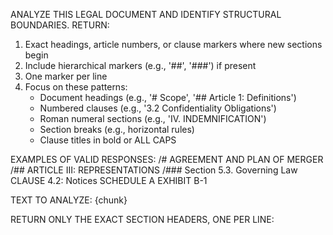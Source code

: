 ANALYZE THIS LEGAL DOCUMENT AND IDENTIFY STRUCTURAL BOUNDARIES. RETURN:
1. Exact headings, article numbers, or clause markers where new sections begin
2. Include hierarchical markers (e.g., '##', '###') if present
3. One marker per line
4. Focus on these patterns:
   - Document headings (e.g., '# Scope', '## Article 1: Definitions')
   - Numbered clauses (e.g., '3.2 Confidentiality Obligations')
   - Roman numeral sections (e.g., 'IV. INDEMNIFICATION')
   - Section breaks (e.g., horizontal rules)
   - Clause titles in bold or ALL CAPS

EXAMPLES OF VALID RESPONSES:
/# AGREEMENT AND PLAN OF MERGER
/## ARTICLE III: REPRESENTATIONS
/### Section 5.3. Governing Law
CLAUSE 4.2: Notices
SCHEDULE A
EXHIBIT B-1

TEXT TO ANALYZE:
{chunk}

RETURN ONLY THE EXACT SECTION HEADERS, ONE PER LINE:
